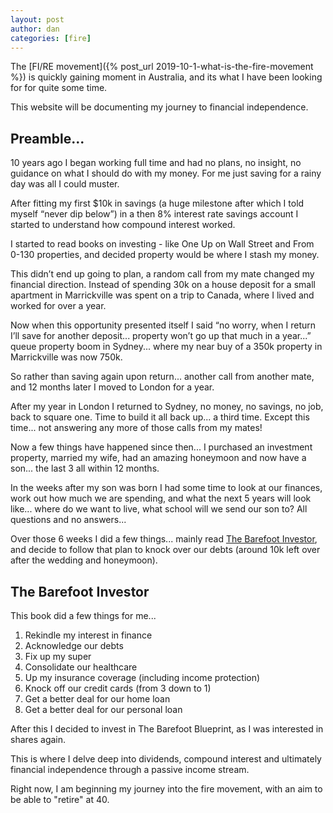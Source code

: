 ```yaml
---
layout: post
author: dan
categories: [fire]
---
```


The [FI/RE movement]({% post_url 2019-10-1-what-is-the-fire-movement %}) is quickly gaining moment in Australia, and its what I have been looking for for quite some time.

This website will be documenting my journey to financial independence.

## Preamble...

10 years ago I began working full time and had no plans, no insight, no guidance on what I should do with my money. For me just saving for a rainy day was all I could muster.

After fitting my first \$10k in savings (a huge milestone after which I told myself “never dip below”) in a then 8% interest rate savings account I started to understand how compound interest worked.

I started to read books on investing - like One Up on Wall Street and From 0-130 properties, and decided property would be where I stash my money.

This didn’t end up going to plan, a random call from my mate changed my financial direction. Instead of spending 30k on a house deposit for a small apartment in Marrickville was spent on a trip to Canada, where I lived and worked for over a year.

Now when this opportunity presented itself I said “no worry, when I return I’ll save for another deposit... property won’t go up that much in a year...” queue property boom in Sydney... where my near buy of a 350k property in Marrickville was now 750k.

So rather than saving again upon return... another call from another mate, and 12 months later I moved to London for a year.

After my year in London I returned to Sydney, no money, no savings, no job, back to square one. Time to build it all back up... a third time. Except this time... not answering any more of those calls from my mates!

Now a few things have happened since then... I purchased an investment property, married my wife, had an amazing honeymoon and now have a son... the last 3 all within 12 months.

In the weeks after my son was born I had some time to look at our finances, work out how much we are spending, and what the next 5 years will look like... where do we want to live, what school will we send our son to? All questions and no answers...

Over those 6 weeks I did a few things... mainly read [The Barefoot Investor](https://barefootinvestor.com/), and decide to follow that plan to knock over our debts (around 10k left over after the wedding and honeymoon).

## The Barefoot Investor

This book did a few things for me...

1. Rekindle my interest in finance
2. Acknowledge our debts
3. Fix up my super
4. Consolidate our healthcare
5. Up my insurance coverage (including income protection)
6. Knock off our credit cards (from 3 down to 1)
7. Get a better deal for our home loan
8. Get a better deal for our personal loan

After this I decided to invest in The Barefoot Blueprint, as I was interested in shares again.

This is where I delve deep into dividends, compound interest and ultimately financial independence through a passive income stream.

Right now, I am beginning my journey into the fire movement, with an aim to be able to "retire" at 40.
